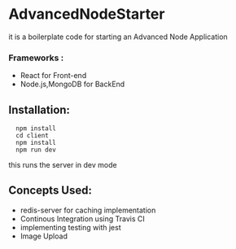 # AdvancedNodeStarter
it is a boilerplate code for starting an Advanced Node Application

### Frameworks :
  - React for Front-end
  - Node.js,MongoDB for BackEnd

## Installation:
```
  npm install
  cd client
  npm install
  npm run dev
```
this runs the server in dev mode

## Concepts Used:
  - redis-server for caching implementation
  - Continous Integration using Travis CI
  - implementing testing with jest
  - Image Upload
